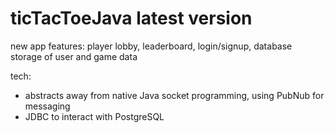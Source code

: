 # ticTacToeJava latest version

new app features: player lobby, leaderboard, login/signup, database storage of user and game data

tech:
- abstracts away from native Java socket programming, using PubNub for messaging
- JDBC to interact with PostgreSQL 
